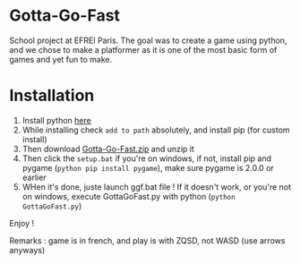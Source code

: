 # Gotta-Go-Fast

School project at EFREI Paris. The goal was to create a game using python, and we chose to make a platformer as it is one of the most basic form of games and yet fun to make.

# Installation

1. Install python [here](https://www.python.org/downloads/)
2. While installing check `add to path` absolutely, and install pip (for custom install)
3. Then download [Gotta-Go-Fast.zip](https://github.com/BenjaminLesieux/Gotta-Go-Fast/releases/latest) and unzip it
4. Then click the `setup.bat` if you're on windows, if not, install pip and pygame (`python pip install pygame`), make sure pygame is 2.0.0 or earlier
5. WHen it's done, juste launch ggf.bat file ! If it doesn't work, or you're not on windows, execute GottaGoFast.py with python (`python GottaGoFast.py`)

Enjoy !


Remarks : game is in french, and play is with ZQSD, not WASD (use arrows anyways)
